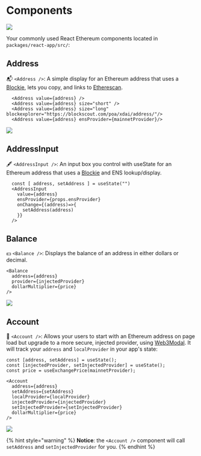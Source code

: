 # Components



![](https://user-images.githubusercontent.com/2653167/110500019-04ed5d00-80b6-11eb-97a4-74068fa90846.png)

Your commonly used React Ethereum components located in `packages/react-app/src/`:

## Address

📬 `<Address />`: A simple display for an Ethereum address that uses a [Blockie](https://www.npmjs.com/package/ethereum-blockies), lets you copy, and links to [Etherescan](https://etherscan.io/).

```text
  <Address value={address} />
  <Address value={address} size="short" />
  <Address value={address} size="long" blockexplorer="https://blockscout.com/poa/xdai/address/"/>
  <Address value={address} ensProvider={mainnetProvider}/>
```

![](https://user-images.githubusercontent.com/2653167/80522487-e375fd80-8949-11ea-84fd-0de3eab5cd03.gif)

## AddressInput

🖋 `<AddressInput />`: An input box you control with useState for an Ethereum address that uses a [Blockie](https://www.npmjs.com/package/ethereum-blockies) and ENS lookup/display.

```text
  const [ address, setAddress ] = useState("")
  <AddressInput
    value={address}
    ensProvider={props.ensProvider}
    onChange={(address)=>{
      setAddress(address)
    }}
  />
```

## Balance

💵 `<Balance />`: Displays the balance of an address in either dollars or decimal.

```text
<Balance
  address={address}
  provider={injectedProvider}
  dollarMultiplier={price}
/>
```

![](https://user-images.githubusercontent.com/2653167/80522919-86c71280-894a-11ea-8f61-70bac7a72106.gif)

## Account

👤 `<Account />`: Allows your users to start with an Ethereum address on page load but upgrade to a more secure, injected provider, using [Web3Modal](https://web3modal.com/). It will track your `address` and `localProvider` in your app's state:

```text
const [address, setAddress] = useState();
const [injectedProvider, setInjectedProvider] = useState();
const price = useExchangePrice(mainnetProvider);
```

```text
<Account
  address={address}
  setAddress={setAddress}
  localProvider={localProvider}
  injectedProvider={injectedProvider}
  setInjectedProvider={setInjectedProvider}
  dollarMultiplier={price}
/>
```

![](https://user-images.githubusercontent.com/2653167/80527048-fdffa500-8950-11ea-9a0f-576be87e4368.gif)

{% hint style="warning" %}
**Notice**: the `<Account />` component will call `setAddress` and `setInjectedProvider` for you.
{% endhint %}

